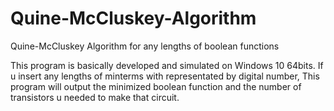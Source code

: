 # Quine-McCluskey-Algorithm
Quine-McCluskey Algorithm for any lengths of boolean functions

This program is basically developed and simulated on Windows 10 64bits. If u insert any lengths of minterms with representated by digital number, This program will output the minimized boolean function and the number of transistors u needed to make that circuit. 
